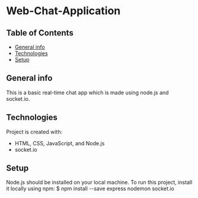 # Web-Chat-Application

## Table of Contents
* [General info](#general-info)
* [Technologies](#technologies)
* [Setup](#setup)

## General info
This is a basic real-time chat app which is made using node.js and socket.io.

## Technologies
Project is created with:
*  HTML, CSS, JavaScript, and Node.js
* socket.io

## Setup
Node.js should be installed on your local machine.
To run this project, install it locally using npm:
$ npm install --save express nodemon socket.io
